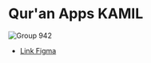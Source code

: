 # Qur'an Apps KAMIL

![Group 942](https://user-images.githubusercontent.com/57316942/142762050-1985d3aa-7a1f-4a87-9886-c5ce04df866b.png)

- [Link Figma](https://www.figma.com/file/Of50pf2m155alexT72gu1e/Al-Qur'an-UI?node-id=0%3A1)

